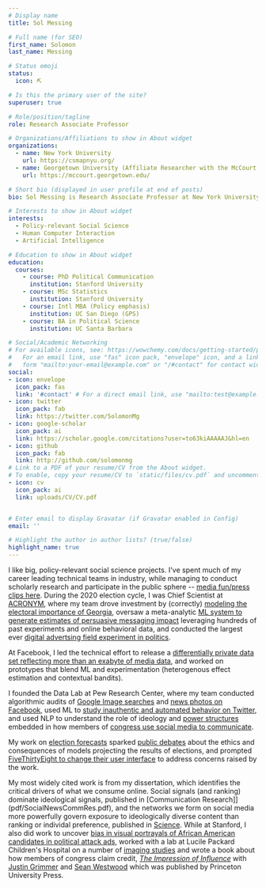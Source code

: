 ```yaml
---
# Display name
title: Sol Messing

# Full name (for SEO)
first_name: Solomon
last_name: Messing

# Status emoji
status:
  icon: ⛏️

# Is this the primary user of the site?
superuser: true

# Role/position/tagline
role: Research Associate Professor

# Organizations/Affiliations to show in About widget
organizations:
  - name: New York University
    url: https://csmapnyu.org/
  - name: Georgetown University (Affiliate Researcher with the McCourt School of Public Policy)
    url: https://mccourt.georgetown.edu/

# Short bio (displayed in user profile at end of posts)
bio: Sol Messing is Research Associate Professor at New York University

# Interests to show in About widget
interests:
  - Policy-relevant Social Science
  - Human Computer Interaction
  - Artificial Intelligence

# Education to show in About widget
education:
  courses:
    - course: PhD Political Communication
      institution: Stanford University
    - course: MSc Statistics
      institution: Stanford University
    - course: Intl MBA (Policy emphasis)
      institution: UC San Diego (GPS)
    - course: BA in Political Science
      institution: UC Santa Barbara

# Social/Academic Networking
# For available icons, see: https://wowchemy.com/docs/getting-started/page-builder/#icons
#   For an email link, use "fas" icon pack, "envelope" icon, and a link in the
#   form "mailto:your-email@example.com" or "/#contact" for contact widget.
social:
- icon: envelope
  icon_pack: fas
  link: '#contact' # For a direct email link, use "mailto:test@example.org".
- icon: twitter
  icon_pack: fab
  link: https://twitter.com/SolomonMg
- icon: google-scholar
  icon_pack: ai
  link: https://scholar.google.com/citations?user=to63kiAAAAAJ&hl=en
- icon: github
  icon_pack: fab
  link: http://github.com/solomonmg
# Link to a PDF of your resume/CV from the About widget.
# To enable, copy your resume/CV to `static/files/cv.pdf` and uncomment the lines below.
- icon: cv
  icon_pack: ai
  link: uploads/CV/CV.pdf


# Enter email to display Gravatar (if Gravatar enabled in Config)
email: ''

# Highlight the author in author lists? (true/false)
highlight_name: true
---
```


I like big, policy-relevant social science projects. I've spent much of my career leading technical teams in industry, while managing to conduct scholarly research and participate in the public sphere -- [media fun/press clips here](#media). During the 2020 election cycle, I was Chief Scientist at [ACRONYM](https://www.nytimes.com/2020/04/28/us/politics/Facebook-Acronym-advertising.html), where my team drove investment by (correctly) [modeling the electoral importance of Georgia](/post/what-the-polls-got-wrong-in-2020/), oversaw a meta-analytic [ML system to generate estimates of persuasive messaging impact](https://towardsdatascience.com/the-haha-ratio-learning-from-facebooks-emoji-reactions-to-predict-persuasion-effects-of-fcd9180ea5dd) leveraging hundreds of past experiments and online behavioral data, and conducted the largest ever [digital advertsing field experiment in politics](/publication/aggarwal-2023-2-million-experiment/).
<!-- --an amazing collaboration with [Minali Aggarwal](https://www.linkedin.com/in/minali-aggarwal/), [Sylvan Zheng](https://sylvan.fish/), [Dan Fankowski](https://medium.com/@dfrankow) and [James Barnes](http://www.jameslbarnes.com/)-->

At Facebook, I led the technical effort to release a [differentially private data set reflecting more than an exabyte of media data](/project/condor_data_release/), and worked on prototypes that blend ML and experimentation (heterogenous effect estimation and contextual bandits). 

I founded the Data Lab at Pew Research Center, where my team conducted algorithmic audits of [Google Image searches](https://www.pewresearch.org/social-trends/2018/12/17/gender-and-jobs-in-online-image-searches/) and [news photos on Facebook](https://www.journalism.org/2019/05/23/men-appear-twice-as-often-as-women-in-news-photos-on-facebook/), used ML to [study inauthentic and automated behavior on Twitter](https://www.pewresearch.org/internet/2018/04/09/bots-in-the-twittersphere/), and used NLP to understand the role of ideology and [power structures](https://www.pewresearch.org/fact-tank/2017/08/21/highly-ideological-members-of-congress-have-more-facebook-followers-than-moderates-do/) embedded in how members of [congress use social media to communicate](https://www.pewresearch.org/politics/2017/02/23/partisan-conflict-and-congressional-outreach/). 

My work on [election forecasts](publication/wlm-2019-projecting/) sparked [public debates](https://twitter.com/SolomonMg/status/1311649795258421252?s=20) about the ethics and consequences of models projecting the results of elections, and prompted [FiveThirtyEight to change their user interface](https://fivethirtyeight.com/features/politics-podcast-whats-so-wrong-with-nancy-pelosi/) to address concerns raised by the work.  

My most widely cited work is from my dissertation, which identifies the critical drivers of what we consume online. Social signals (and ranking) dominate ideological signals, published in [Communication Research]](pdf/SocialNewsCommRes.pdf), and the networks we form on social media more powerfully govern exposure to ideologically diverse content than ranking or individal preference, published in [Science](pdf/Science-2015-Bakshy-1130-2.pdf). While at Stanford, I also did work to uncover [bias in visual portrayals of African American candidates in political attack ads](https://solomonmg.github.io/pdf/HSVmetricsCampaignsDarknessPOQFINAL.pdf), worked with a lab at Lucile Packard Children's Hospital on a number of [imaging studies](http://pubs.rsna.org/doi/full/10.1148/radiol.11110715) and wrote a book about how members of congress claim credit, [*The Impression of Influence*](pdf/GrimmerWestwoodMessingBook.pdf) with [Justin Grimmer](https://www.justingrimmer.org/) and [Sean Westwood](https://www.dartmouth.edu/~seanjwestwood/) which was published by Princeton University Press.

<!-- Some past work using [privacy tech](https://arxiv.org/abs/2002.04049) to [unlock research/ML](pdf/Facebook_DP_URLs_Dataset.pdf) in corporate data warehouses. 

Accidentally fell into data science in 2006 when my team couldn't get budget for Stata and so got paid for 2 years to learn R. 
 -->
